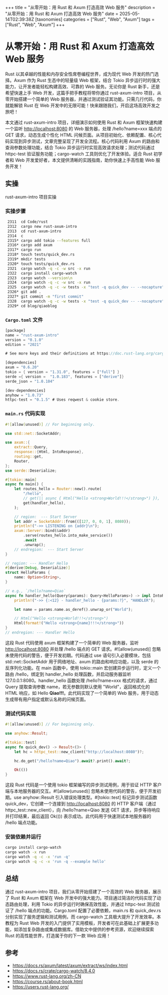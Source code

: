 +++
title = "从零开始：用 Rust 和 Axum 打造高效 Web 服务"
description = "从零开始：用 Rust 和 Axum 打造高效 Web 服务"
date = 2025-05-14T02:39:38Z
[taxonomies]
categories = ["Rust", "Web", "Axum"]
tags = ["Rust", "Web", "Axum"]
+++

<!-- more -->

# 从零开始：用 Rust 和 Axum 打造高效 Web 服务

Rust 以其卓越的性能和内存安全性席卷编程世界，成为现代 Web 开发的热门选择。Axum 作为 Rust 生态中的轻量级 Web 框架，结合 Tokio 异步运行时的强大能力，让开发者能轻松构建高效、可靠的 Web 服务。无论你是 Rust 新手，还是希望快速上手 Web 开发，这篇手把手教程将带你通过 rust-axum-intro 项目，从零开始搭建一个简单的 Web 服务器，并通过测试验证其功能。只需几行代码，你就能解锁 Rust 在 Web 开发中的无限可能！快来跟随我们，开启这场高效开发之旅吧！

本文通过 rust-axum-intro 项目，详细演示如何使用 Rust 和 Axum 框架快速构建一个监听 <http://localhost:8080> 的 Web 服务器，处理 /hello?name=xxx 端点的 GET 请求，动态生成个性化 HTML 问候页面。从项目初始化、依赖配置、核心代码实现到异步测试，文章完整呈现了开发全流程。核心代码利用 Axum 的路由和查询参数处理功能，结合 Tokio 异步运行时实现高效请求处理；测试代码通过 httpc-test 验证服务功能；cargo-watch 工具则优化了开发体验。适合 Rust 初学者和 Web 开发爱好者，本文提供清晰的实践指南，助你快速上手高性能 Web 服务开发！

## 实操

rust-axum-intro 项目实操

### 实操步骤

```bash
 2311  cd Code/rust
 2312  cargo new rust-axum-intro
 2313  cd rust-axum-intro
 2314  c
 2315* cargo add tokio --features full
 2316* cargo add axum
 2317* cargo run
 2318* touch tests/quick_dev.rs
 2319* mkdir tests
 2320* touch tests/quick_dev.rs
 2321  cargo watch -q -c -w src -x run
 2322  cargo install cargo-watch
 2323  cargo watch --version\n
 2324  cargo watch -q -c -w src -x run
 2325  cargo watch -q -c -w tests -x "test -q quick_dev -- --nocapture"
 2326* git add .
 2327* git commit -m "first commit"
 2328  cargo watch -q -c -w tests -x "test -q quick_dev -- --nocapture"
 2329* cd blog/qiaoblog
```

### `Cargo.toml` 文件

```rust
[package]
name = "rust-axum-intro"
version = "0.1.0"
edition = "2021"

# See more keys and their definitions at https://doc.rust-lang.org/cargo/reference/manifest.html

[dependencies]
axum = "0.6.20"
tokio = { version = "1.31.0", features = ["full"] }
serde ={ version =  "1.0.183", features = ["derive"]}
serde_json = "1.0.104"

[dev-dependencies]
anyhow = "1.0.73"
httpc-test = "0.1.5" # Uses reqwest & cookie store.

```

### `main.rs` 代码实现

```rust
#![allow(unused)] // For beginning only.

use std::net::SocketAddr;

use axum::{
    extract::Query,
    response::{Html, IntoResponse},
    routing::get,
    Router,
};
use serde::Deserialize;

#[tokio::main]
async fn main() {
    let routes_hello = Router::new().route(
        "/hello",
        // get(|| async { Html("Hello <strong>World!!!</strong>") }),
        get(handler_hello),
    );

    // region:  --- Start Server
    let addr = SocketAddr::from(([127, 0, 0, 1], 8080));
    println!("->> LISTENING on {addr}\n");
    axum::Server::bind(&addr)
        .serve(routes_hello.into_make_service())
        .await
        .unwrap();
    // endregion:  --- Start Server
}

// region: --- Handler Hello
#[derive(Debug, Deserialize)]
struct HelloParams {
    name: Option<String>,
}

// e.g., `/hello?name=Qiao`
async fn handler_hello(Query(params): Query<HelloParams>) -> impl IntoResponse {
    println!("->> {:<12} - handler_hello - {params:?}", "HANDLER");

    let name = params.name.as_deref().unwrap_or("World");

    // Html("Hello <strong>World!!!</strong>")
    Html(format!("Hello <strong>{name}!!!</strong>"))
}
// endregion: --- Handler Hello

```

这段 Rust 代码使用 axum 框架构建了一个简单的 Web 服务器，监听 <http://localhost:8080> 并处理 /hello 端点的 GET 请求。#![allow(unused)] 忽略未使用代码的警告，便于开发初期。代码通过 use 语句引入必要模块，包括 std::net::SocketAddr 用于网络地址、axum 的路由和响应功能，以及 serde 的反序列化功能。在 main 函数中，使用 tokio::main 宏创建异步运行时，定义一个路由 /hello，绑定到 handler_hello 处理函数，并启动服务器监听 127.0.0.1:8080。handler_hello 函数处理 /hello?name=xxx 格式的请求，通过 Query<HelloParams> 提取查询参数 name，若无参数则默认使用 "World"，返回格式化的 HTML 响应，如 Hello <strong>Qiao!!!</strong>。此代码实现了一个简单的 Web 服务，用于动态生成带有用户指定或默认名称的问候页面。

### 测试代码实现

```rust
#![allow(unused)] // For beginning only.

use anyhow::Result;

#[tokio::test]
async fn quick_dev() -> Result<()> {
    let hc = httpc_test::new_client("http://localhost:8080")?;

    hc.do_get("/hello?name=Qiao").await?.print().await?;

    Ok(())
}

```

这段 Rust 代码是一个使用 tokio 框架编写的异步测试用例，用于验证 HTTP 客户端与本地服务器的交互。#![allow(unused)] 忽略未使用代码的警告，便于开发初期。use anyhow::Result 引入错误处理类型。#[tokio::test] 标记异步测试函数 quick_dev，它创建一个连接到 <http://localhost:8080> 的 HTTP 客户端（通过 httpc_test::new_client），向 /hello?name=Qiao 发送 GET 请求，异步等待响应并打印结果，最后返回 Ok(()) 表示成功。此代码用于快速测试本地服务器的 /hello 端点功能。

### 安装依赖并运行

```bash
cargo install cargo-watch
cargo watch -x run
cargo watch -q -c -x 'run -q'
cargo watch -q -c -x 'run -q --example hello'
```

## 总结

通过 rust-axum-intro 项目，我们从零开始搭建了一个高效的 Web 服务器，展示了 Rust 和 Axum 框架在 Web 开发中的强大能力。项目通过简洁的代码实现了动态路由处理，利用 Tokio 的异步运行时确保高效性能，并通过 httpc-test 测试验证了 /hello 端点的功能。Cargo.toml 配置了必要依赖，main.rs 和 quick_dev.rs 分别实现了服务逻辑和测试用例，而 cargo-watch 工具极大提升了开发效率。本教程为 Rust Web 开发的入门提供了实用模板，开发者可在此基础上扩展更多功能，如添加复杂路由或集成数据库。借助文中提供的参考资源，欢迎继续探索 Rust 的高性能世界，打造属于你的下一款 Web 应用！

## 参考

- <https://docs.rs/axum/latest/axum/extract/ws/index.html>
- <https://docs.rs/crate/cargo-watch/8.4.0>
- <https://www.rust-lang.org/zh-CN>
- <https://course.rs/about-book.html>
- <https://users.rust-lang.org/>
